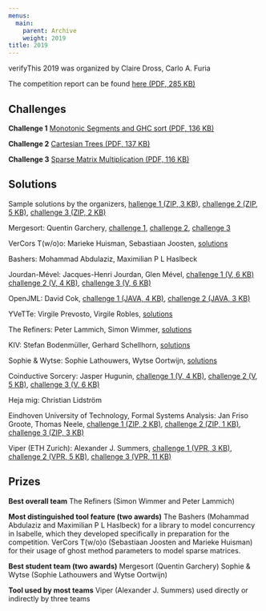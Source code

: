 ```yaml
---
menus: 
  main:
    parent: Archive
    weight: 2019
title: 2019
---
```

verifyThis 2019 was organized by Claire Dross, Carlo A. Furia

The competition report can be found [here
(PDF, 285
KB)](https://www.pm.inf.ethz.ch/ethz.ch/content/dam/ethz/special-interest/infk/chair-program-method/pm/documents/Verify%20This/Solutions%202019/Extended%20Report_VerifyThis%202019_%20A%20Program%20Verification%20Competition.pdf)

## **Challenges**

**Challenge 1**
[Monotonic Segments and GHC sort (PDF, 136
KB)](https://www.pm.inf.ethz.ch/ethz.ch/content/dam/ethz/special-interest/infk/chair-program-method/pm/documents/Verify%20This/Challenges%202019/ghc_sort.pdf)

**Challenge 2**
[Cartesian Trees (PDF, 137
KB)](https://www.pm.inf.ethz.ch/ethz.ch/content/dam/ethz/special-interest/infk/chair-program-method/pm/documents/Verify%20This/Challenges%202019/cartesian_trees.pdf)

**Challenge 3**
[Sparse Matrix Multiplication (PDF, 116
KB)](https://www.pm.inf.ethz.ch/ethz.ch/content/dam/ethz/special-interest/infk/chair-program-method/pm/documents/Verify%20This/Challenges%202019/sparse_matrix_multiplication.pdf)

## **Solutions**

Sample solutions by the organizers, [hallenge 1 (ZIP, 3
KB)](https://www.pm.inf.ethz.ch/ethz.ch/content/dam/ethz/special-interest/infk/chair-program-method/pm/documents/Verify%20This/Solutions%202019/SampleSolutionsChallenge1.zip),
[challenge 2 (ZIP, 5
KB)](https://www.pm.inf.ethz.ch/ethz.ch/content/dam/ethz/special-interest/infk/chair-program-method/pm/documents/Verify%20This/Solutions%202019/SampleSolutionsChallenge2.zip),
[challenge 3 (ZIP, 2
KB)](https://www.pm.inf.ethz.ch/ethz.ch/content/dam/ethz/special-interest/infk/chair-program-method/pm/documents/Verify%20This/Solutions%202019/SampleSolutionsChallenge3.zip)

Mergesort: Quentin Garchery, [challenge
1](https://ethz.ch/content/dam/ethz/special-interest/infk/chair-program-method/pm/documents/Verify%20This/Solutions%202019/T1/T1challenge1.zip),
[challenge
2](https://ethz.ch/content/dam/ethz/special-interest/infk/chair-program-method/pm/documents/Verify%20This/Solutions%202019/T1/T1challenge2.zip),
[challenge
3](https://ethz.ch/content/dam/ethz/special-interest/infk/chair-program-method/pm/documents/Verify%20This/Solutions%202019/T1/T1challenge3.zip)

VerCors T(w/o)o: Marieke Huisman, Sebastiaan Joosten, [solutions](https://github.com/utwente-fmt/vercors/tree/master/examples/verifythis2019)

Bashers: Mohammad Abdulaziz, Maximilian P L Haslbeck

Jourdan-Mével: Jacques-Henri Jourdan, Glen Mével, [challenge 1 (V, 6
KB)](https://www.pm.inf.ethz.ch/ethz.ch/content/dam/ethz/special-interest/infk/chair-program-method/pm/documents/Verify%20This/Solutions%202019/T4challenge1.v)
[challenge 2 (V, 4
KB)](https://www.pm.inf.ethz.ch/ethz.ch/content/dam/ethz/special-interest/infk/chair-program-method/pm/documents/Verify%20This/Solutions%202019/T4challenge2.v),
[challenge 3 (V, 6
KB)](https://www.pm.inf.ethz.ch/ethz.ch/content/dam/ethz/special-interest/infk/chair-program-method/pm/documents/Verify%20This/Solutions%202019/T4challenge3.v)

OpenJML: David Cok, [challenge 1 (JAVA, 4
KB)](https://www.pm.inf.ethz.ch/ethz.ch/content/dam/ethz/special-interest/infk/chair-program-method/pm/documents/Verify%20This/Solutions%202019/T5Challenge1A.java),
[challenge 2 (JAVA, 3
KB)](https://www.pm.inf.ethz.ch/ethz.ch/content/dam/ethz/special-interest/infk/chair-program-method/pm/documents/Verify%20This/Solutions%202019/T5challenge2A.java)

YVeTTe: Virgile Prevosto, Virgile Robles, [solutions](https://github.com/vprevosto/VerifyThis2019Challenges/tree/v1.0)

The Refiners: Peter Lammich, Simon Wimmer, [solutions](https://ethz.ch/content/dam/ethz/special-interest/infk/chair-program-method/pm/documents/Verify%20This/Solutions%202019/T7/T7.zip)

KIV: Stefan Bodenmüller, Gerhard Schellhorn, [solutions](https://kiv.isse.de/projects/VerifyThis2019.html)

Sophie & Wytse: Sophie Lathouwers, Wytse Oortwijn, [solutions](https://github.com/utwente-fmt/vercors/tree/master/examples/verifythis2019)

Coinductive Sorcery: Jasper Hugunin, [challenge 1 (V, 4
KB)](https://www.pm.inf.ethz.ch/ethz.ch/content/dam/ethz/special-interest/infk/chair-program-method/pm/documents/Verify%20This/Solutions%202019/T10Challenge1.v),
[challenge 2 (V, 5
KB)](https://www.pm.inf.ethz.ch/ethz.ch/content/dam/ethz/special-interest/infk/chair-program-method/pm/documents/Verify%20This/Solutions%202019/T10Challenge2.v),
[challenge 3 (V, 6
KB)](https://www.pm.inf.ethz.ch/ethz.ch/content/dam/ethz/special-interest/infk/chair-program-method/pm/documents/Verify%20This/Solutions%202019/T10Challenge3.v)

Heja mig: Christian Lidström

Eindhoven University of Technology, Formal Systems Analysis: Jan Friso
Groote, Thomas Neele, [challenge 1 (ZIP, 2
KB)](https://www.pm.inf.ethz.ch/ethz.ch/content/dam/ethz/special-interest/infk/chair-program-method/pm/documents/Verify%20This/Solutions%202019/T12challenge1.zip),
[challenge 2 (ZIP, 1
KB)](https://www.pm.inf.ethz.ch/ethz.ch/content/dam/ethz/special-interest/infk/chair-program-method/pm/documents/Verify%20This/Solutions%202019/T12challenge2.zip),
[challenge 3 (ZIP, 3
KB)](https://www.pm.inf.ethz.ch/ethz.ch/content/dam/ethz/special-interest/infk/chair-program-method/pm/documents/Verify%20This/Solutions%202019/T12challenge3.zip)

Viper (ETH Zurich): Alexander J. Summers, [challenge 1 (VPR, 3
KB)](https://www.pm.inf.ethz.ch/ethz.ch/content/dam/ethz/special-interest/infk/chair-program-method/pm/documents/Verify%20This/Solutions%202019/T13challenge1.vpr),
[challenge 2 (VPR, 5
KB)](https://www.pm.inf.ethz.ch/ethz.ch/content/dam/ethz/special-interest/infk/chair-program-method/pm/documents/Verify%20This/Solutions%202019/T13challenge2.vpr),
[challenge 3 (VPR, 11
KB)](https://www.pm.inf.ethz.ch/ethz.ch/content/dam/ethz/special-interest/infk/chair-program-method/pm/documents/Verify%20This/Solutions%202019/T13challenge3.vpr)

## Prizes

**Best overall team**
The Refiners (Simon Wimmer and Peter Lammich)

**Most distinguished tool feature (two awards)**
The Bashers (Mohammad Abdulaziz and Maximilian P L Haslbeck) for a
library to model concurrency in Isabelle, which they developed
specifically in preparation for the competition.
VerCors T(w/o)o (Sebastiaan Joosten and Marieke Huisman) for their usage
of ghost method parameters to model sparse matrices.

**Best student team (two awards)**
Mergesort (Quentin Garchery)
Sophie & Wytse (Sophie Lathouwers and Wytse Oortwijn)

**Tool used by most teams**
Viper (Alexander J. Summers) used directly or indirectly by three teams
